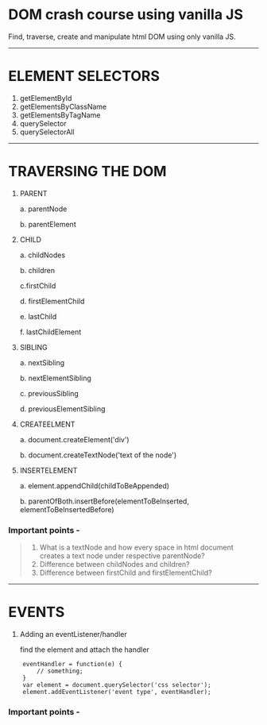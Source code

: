 # DOM crash course using vanilla JS

Find, traverse, create and manipulate html DOM using only vanilla JS.

***
# ELEMENT SELECTORS  

1. getElementById
2. getElementsByClassName
3. getElementsByTagName
4. querySelector
5. querySelectorAll

***
# TRAVERSING THE DOM

1. PARENT

    a. parentNode

    b. parentElement

2. CHILD

    a. childNodes

    b. children

    c.firstChild

    d. firstElementChild

    e. lastChild    

    f. lastChildElement

3. SIBLING

    a. nextSibling

    b. nextElementSibling

    c. previousSibling

    d. previousElementSibling

4. CREATEELMENT

    a. document.createElement('div')

    b. document.createTextNode('text of the node')

5. INSERTELEMENT

    a. element.appendChild(childToBeAppended)

    b. parentOfBoth.insertBefore(elementToBeInserted, elementToBeInsertedBefore)

### Important points -

> 1. What is a textNode and how every space in html document creates a text node under respective parentNode?
> 2. Difference between childNodes and children?
> 3. Difference between firstChild and firstElementChild?

***
# EVENTS

1. Adding an eventListener/handler

    find the element and attach the handler

```
    eventHandler = function(e) {
        // something;
    }
    var element = document.querySelector('css selector');
    element.addEventListener('event type', eventHandler);

```

### Important points -
